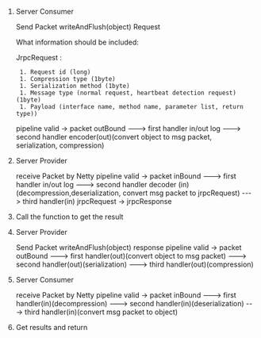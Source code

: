 
1. Server Consumer

    Send Packet writeAndFlush(object)    Request
    
    What information should be included: 
    
    JrpcRequest :   
    
    	1. Request id (long)
    	1. Compression type (1byte)
    	1. Serialization method (1byte)
    	1. Message type (normal request, heartbeat detection request) (1byte)
    	1. Payload (interface name, method name, parameter list, return type))
    
    pipeline valid -> packet outBound
    ---> first handler in/out log
    ---> second handler encoder(out)(convert object to msg packet, serialization, compression)
2. Server Provider

    receive Packet by Netty
    pipeline valid -> packet inBound
    ---> first handler in/out log
    ---> second handler decoder (in) (decompression,deserialization, convert msg packet to jrpcRequest)
    ---> third handler(in) jrpcRequest -> jrpcResponse
3. Call the function to get the result
4. Server Provider

   Send Packet writeAndFlush(object) response
   pipeline valid -> packet outBound
   ---> first handler(out)(convert object to msg packet)
   ---> second handler(out)(serialization)
   ---> third handler(out)(compression)
5. Server Consumer

   receive Packet by Netty
   pipeline valid -> packet inBound
   ---> first handler(in)(decompression)
   ---> second handler(in)(deserialization)
   ---> third handler(in)(convert msg packet to object)
6. Get results and return